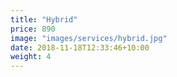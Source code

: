 ```yaml
---
title: "Hybrid"
price: 890
image: "images/services/hybrid.jpg"
date: 2018-11-18T12:33:46+10:00
weight: 4
---
```


